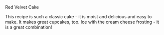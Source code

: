 Red Velvet Cake

This recipe is such a classic cake - it is moist and delicious and easy to make. It makes great cupcakes, too. Ice with the cream cheese frosting - it is a great combination!